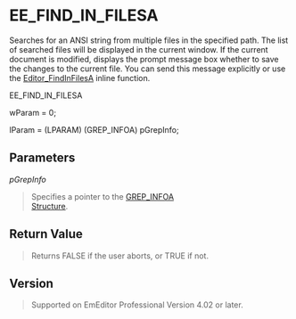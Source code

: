 # EE\_FIND\_IN\_FILESA

Searches for an ANSI string from multiple files in the specified path. The
list of searched files will be displayed in the current window. If the current
document is modified, displays the prompt message box whether to save the
changes to the current file. You can send this message explicitly or use the
[Editor\_FindInFilesA](../macro/editor_findinfilesa) inline function.

EE\_FIND\_IN\_FILESA

wParam = 0;

lParam = (LPARAM) (GREP\_INFOA) pGrepInfo;

## Parameters

_pGrepInfo_

> Specifies a pointer to the [GREP\_INFOA \
> Structure](../structure/grep_infoa).

## Return Value

> Returns FALSE if the user aborts, or TRUE if not.

## Version

> Supported on EmEditor Professional Version 4.02 or later.

